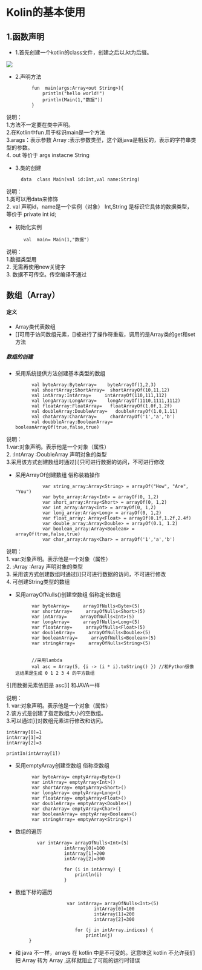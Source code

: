 # Kolin的基本使用

##  1.函数声明

* 1.首先创建一个kotlin的class文件，创建之后以.kt为后缀。

![](http://i.imgur.com/ibVf5XM.png)

* 2.声明方法

			fun  main(args:Array<out String>){
			    println("hello world!")
			    println(Main(1,"数据"))
			}

说明：
<br> 1.方法不一定要在类中声明。
<br> 2.在Kotlin中fun 用于标识main是一个方法
<br> 3.arags：表示参数  Array<out String> :表示参数类型，这个跟java是相反的，表示的字符串类型的参数。
<br>4. out 等价于  args instacne String

* 3.类的创建


        data  class Main(val id:Int,val name:String)

说明：
<br> 1.类可以用data来修饰
<br> 2. val 声明id，name是一个实例（对象）  Int,String 是标识它具体的数据类型，等价于  private int id;

* 初始化实例
					
	     val  main= Main(1,"数据")

说明：
<br> 1.数据类型用
<br> 2. 无需再使用new关键字
<br> 3. 数据不可传空。传空编译不通过



## 数组（Array）

#### 定义
*  Array类代表数组
*  []可用于访问数组元素，[]被进行了操作符重载，调用的是Array类的get和set方法



##### 数组的创建
* 采用系统提供方法创建基本类型的数组

            val byteArray:ByteArray=    byteArrayOf(1,2,3)
            val shoertArray:ShortArray=  shortArrayOf(10,11,12)
            val intArray:IntArray=     intArrayOf(110,111,112)
            val longArray:LongArray=    longArrayOf(1110,1111,1112)
            val floatArray:FloatArray=   floatArrayOf(1.0f,1.2f)
            val doubleArray:DoubleArray=   doubleArrayOf(1.0,1.11)
            val chatArray:CharArray=     charArrayOf('1','a','b')
            val doubbleArray:BooleanArray=  booleanArrayOf(true,false,true)



说明：
<br>  1.var:对象声明。表示他是一个对象（属性）
<br>  2. :IntArray   :DoubleArray  声明对象的类型
<br>  3.采用该方式创建数组时通过[i]只可进行数据的访问，不可进行修改

* 采用ArrayOf创建数组   俗称装箱操作

	            var string_array:Array<String> = arrayOf("How", "Are", "You")
	            var byte_array:Array<Int> = arrayOf(0, 1,2)
	            var short_array:Array<Short> = arrayOf(0, 1,2)
	            var int_array:Array<Int> = arrayOf(0, 1,2)
	            var long_array:Array<Long> = arrayOf(0, 1,2)
	            var float_array: Array<Float> = arrayOf(0.1f,1.2f,2.4f)
	            var double_array:Array<Double> = arrayOf(0.1, 1.2)
	            var boolean_array:Array<Boolean> = arrayOf(true,false,true)
	            var char_array:Array<Char> = arrayOf('1','a','b')


说明：
<br> 1. var:对象声明。表示他是一个对象（属性）
<br> 2. :Array<Int>   :Array<Double>  声明对象的类型
<br> 3. 采用该方式创建数组时通过[i]只可进行数据的访问，不可进行修改
<br>  4. 可创建String类型的数组
 


* 采用arrayOfNulls()创建空数组  俗称定长数组

            var byteArray=     arrayOfNulls<Byte>(5)
            var shortArray=     arrayOfNulls<Short>(5)
            var intArray=     arrayOfNulls<Int>(5)
            var longArray=     arrayOfNulls<Long>(5)
            var floatArray=     arrayOfNulls<Float>(5)
            var doubleArray=     arrayOfNulls<Double>(5)
            var booleanArray=     arrayOfNulls<Boolean>(5)
            var stringArray=     arrayOfNulls<String>(5)


            //采用lambda
			val asc = Array(5, {i -> (i * i).toString() }) //和Python很像 这结果是生成 0 1 2 3 4 的平方数组

引用数据元素依旧是 asc[i] 和JAVA一样

说明：
<br> 1. var:对象声明。表示他是一个对象（属性）
<br> 2.该方式是创建了指定数组大小的空数组。
<br> 3.可以通过[i]对数组元素进行修改和访问。

    intArray[0]=1
    intArray[1]=2
    intArray[2]=3

    printIn(intArray[1])


* 采用emptyArray创建空数组  俗称空数组

            var byteArray= emptyArray<Byte>()
            var intArray= emptyArray<Int>()
            var shortArray= emptyArray<Short>()
            var longArray= emptyArray<Long>()
            var floatArray= emptyArray<Float>()
            var doubleArray= emptyArray<Double>()
            var charArray= emptyArray<Char>()
            var booleanArray= emptyArray<Boolean>()
            var stringArray= emptyArray<String>()



* 数组的遍历

			  var intArray= arrayOfNulls<Int>(5)
			            intArray[0]=100
			            intArray[1]=200
			            intArray[2]=300
			
			            for (i in intArray) {
			                println(i)
			            }


*  数组下标的遍历

			              var intArray= arrayOfNulls<Int>(5)
						            intArray[0]=100
						            intArray[1]=200
						            intArray[2]=300
						
						     for (j in intArray.indices) {
                                 println(j)
            }



*  和 java 不一样，arrays 在 kotlin 中是不可变的。这意味这 kotlin 不允许我们把 Array<String> 转为 Array<Any> ,这样就阻止了可能的运行时错误
